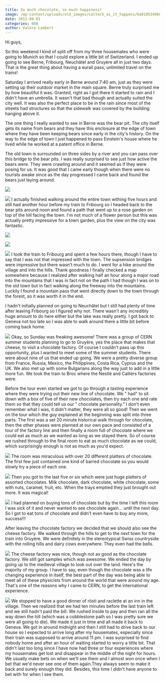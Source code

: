 ```yaml
---
title: So much chocolate, so much happiness!
image: /wp-content/uploads/old_images/caltech_as_it_happens/6a0105349b8251970b016768b2915c970b.jpg
date: 2012-08-01
categories: 668
author: Valère Lambert
---
```



Hi guys,

So this weekend I kind of split off from my three housemates who were going to Munich so that I could explore a little bit of Switzerland. I ended up going to see Berne, Fribourg, Neuchâtel and Gruyère all in just two days. That is the great thing about having a eurail pass, unlimited travel on the trains!

Saturday I arrived really early in Berne around 7:40 am, just as they were setting up their outdoor market in the main square. Berne truly surprised me by how beautiful it was. Granted, right as I got there it started to rain and I didn't have an umbrella. It wasn't that bad though and actually suited the city well. It was also the perfect place to be in the rain since most of the streets had structures so that the sidewalk was covered by the building hanging above it.

The one thing I really wanted to see in Berne was the bear pit. The city itself gets its name from bears and they have this enclosure at the edge of town where they have been keeping bears since early in the city's history. On the way to the edge of town I just happened to pass Einstein's house where he lived while he worked at a patent office in Berne.

The old town is surrounded on three sides by a river and you can pass over this bridge to the bear pits. I was really surprised to see just how active the bears were. They were crawling around and it seemed as if they were posing for us. It was good that I came early though when there were no tourists awake since as the day progressed I came back and found the bears just laying around.


![](/old_images/caltech_as_it_happens/6a0105349b8251970b016768b29042970b.jpg)


![](/old_images/caltech_as_it_happens/6a0105349b8251970b017616a79036970c.jpg)
I actually finished walking around the entire town withing five hours and still had another hour before my train to Fribourg so I headed back to the bear pits around noon and found a path that went up to a rose garden on top of the hill facing the town. I'm not much of a flower person but this was actually pretty impressive for a town garden, plus the view on the city was fantastic.


![](/old_images/caltech_as_it_happens/6a0105349b8251970b0177438db6e0970d.jpg)


![](/old_images/caltech_as_it_happens/6a0105349b8251970b0177438db622970d.jpg)


![](/old_images/caltech_as_it_happens/6a0105349b8251970b017616a78775970c.jpg)
I took the train to Fribourg and spent a few hours there, though I have to say that I was not that impressed with the town. The supsension bridges were impressive but there wasn't much to do. I went for a hike around the village and into the hills. Thank goodness I finally checked a map somewhere because I realized after walking half an hour along a major road into the mountains that I was in fact not on the path I had though I was on to the old town but in fact walking along the freeway into the mountains. Luckily I found a mountain pass that went directly down to the town through the forest, so it was worth it in the end.

I hadn't initially planned on going to Neuchâtel but I still had plenty of time after leaving Fribourg so I figured why not. There wasn't any incredibly huge amount to do here either but the lake was really pretty. I got back to Geneva not too late so I was able to walk around there a little bit before coming back home.


![](/old_images/caltech_as_it_happens/6a0105349b8251970b016768b28327970b.jpg)
Okay, so Sunday was freaking awesome! There was a group of CERN summer students planning to go to Gruyère, yes the place that makes that cheese, to visit a chocolate factory. Of course I couldn't pass up this opportunity, plus I wanted to meet some of the summer students. There were about nine of us that ended up going. We were a pretty diverse group from France, Russia, Mexico, the Philippines, Costa Rica, Cyprus and the UK. We also met up with some Bulgarians along the way just to add in a little more fun. We took the train to Broc where the Nestlé and Caillers factories were.

Before the tour even started we got to go through a tasting experience where they were trying out their new line of chocolate. We " had" to sit down with a box of five of their new chocolates, then try each one and rate them so that they could tell us our " chocolate personality." I don't even remember what I was, it didn't matter, they were all so good! Then we went on the tour which the guy explained at the beginning was split into three parts. The first was a set 20 minute historical walk through for chocolate, then the other phases were planned at our own pace and consisted of a tour of the factory line and then finally a room full of chocolate where we could eat as much as we wanted as long as we stayed there. So of course we rushed through to the final room to eat as much chocolate as we could, which surprisingly enough is not as much as you'd expect.


![](/old_images/6a0105349b8251970b016768b28327970b-800wi.jpg)
The room was miraculous with over 20 different platters of chocolate. The first few just contained one kind of barred chocolate so you would slowly try a piece of each one.


![](/old_images/caltech_as_it_happens/6a0105349b8251970b017616a784cb970c.jpg)
Then you got to the last five or six which were just huge platters of assorted chocolates. Milk chocolate, dark chocolate, white chocolate, some with nuts, caramel, fruit, etc. When the trays emptied they just brought out more. It was magical!

![](/old_images/caltech_as_it_happens/6a0105349b8251970b016768b28223970b.jpg)
I had planned on buying tons of chocolate but by the time I left this room I was sick of it and never wanted to see chocolate again... until the next day. So I got to eat tons of chocolate and didn't even have to buy any more, success!!!

After leaving the chocolate factory we decided that we should also see the cheese factory. We walked through the hills to get to the next town for the train into Gruyère. We were definitely in the stereotypical Swiss countryside with the rolling hills and dairy cows everywhere. They even had the bells.


![](/old_images/caltech_as_it_happens/6a0105349b8251970b016768b2817d970b.jpg)
The cheese factory was nice, though not as good as the chocolate factory. We still got samples which was awesome. We ended the day by going up to the medieval village to look out over the land. Here's the majority of my group. I have to say, even though the chocolate was a life changing experience in itself, the best part of the day was being able to meet all of these physicists from around the world that were around my age. That's one of the reasons why I came to CERN, to get the international experience.


![](/old_images/caltech_as_it_happens/6a0105349b8251970b016768b280f5970b.jpg)
We stopped to have a good dinner of rösti and raclette at an inn in the village. Then we realized that we had ten minutes before the last train left and we still hadn't paid the bill. We rushed inside to pay and then ran all the way down the hill (which was a cobblestone path so I was pretty sure we were all going to die). We made it just in time and all made it back to Geneva. We got in around midnight and then I still had to drive back to our house so I expected to arrive long after my housemates, especially since their train was supposed to arrive around 11 pm. I was surprised to find nobody home and after an hour of waiting started to worry a little bit. That didn't last too long since I have now had three or four experiences where my housemates get lost and disappear in the middle of the night for hours. We usually make bets on when we'll see them and I almost won once when I bet that we'd never see one of them again.They always seem to make it back and surely enough they did. Besides, this time I didn't have anyone to bet with for when I see them.

